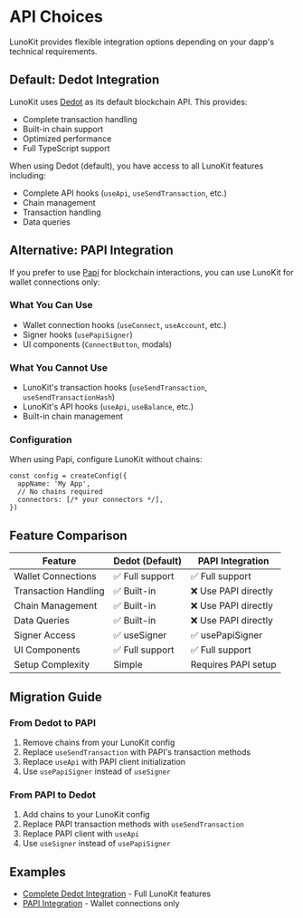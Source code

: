 # API Choices

LunoKit provides flexible integration options depending on your dapp's technical requirements.


## Default: Dedot Integration

LunoKit uses [Dedot](https://docs.dedot.dev/) as its default blockchain API. This provides:

- Complete transaction handling
- Built-in chain support
- Optimized performance
- Full TypeScript support

When using Dedot (default), you have access to all LunoKit features including:
- Complete API hooks (`useApi`, `useSendTransaction`, etc.)
- Chain management
- Transaction handling
- Data queries

## Alternative: PAPI Integration

If you prefer to use [Papi](https://papi.how/) for blockchain interactions, you can use LunoKit for wallet connections only:

### What You Can Use
- Wallet connection hooks (`useConnect`, `useAccount`, etc.)
- Signer hooks (`usePapiSigner`)
- UI components (`ConnectButton`, modals)

### What You Cannot Use
- LunoKit's transaction hooks (`useSendTransaction`, `useSendTransactionHash`)
- LunoKit's API hooks (`useApi`, `useBalance`, etc.)
- Built-in chain management

### Configuration
When using Papi, configure LunoKit without chains:

```tsx
const config = createConfig({
  appName: 'My App',
  // No chains required
  connectors: [/* your connectors */],
})
```

## Feature Comparison

| Feature | Dedot (Default) | PAPI Integration |
|---------|----------------|------------------|
| Wallet Connections | ✅ Full support | ✅ Full support |
| Transaction Handling | ✅ Built-in | ❌ Use PAPI directly |
| Chain Management | ✅ Built-in | ❌ Use PAPI directly |
| Data Queries | ✅ Built-in | ❌ Use PAPI directly |
| Signer Access | ✅ useSigner | ✅ usePapiSigner |
| UI Components | ✅ Full support | ✅ Full support |
| Setup Complexity | Simple | Requires PAPI setup |

## Migration Guide

### From Dedot to PAPI
1. Remove chains from your LunoKit config
2. Replace `useSendTransaction` with PAPI's transaction methods
3. Replace `useApi` with PAPI client initialization
4. Use `usePapiSigner` instead of `useSigner`

### From PAPI to Dedot
1. Add chains to your LunoKit config
2. Replace PAPI transaction methods with `useSendTransaction`
3. Replace PAPI client with `useApi`
4. Use `useSigner` instead of `usePapiSigner`

## Examples

- [Complete Dedot Integration](/examples/vite) - Full LunoKit features
- [PAPI Integration](/examples/vite-papi) - Wallet connections only
